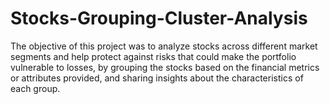 # Stocks-Grouping-Cluster-Analysis
The objective of this project was to analyze stocks across different market segments and help protect against risks that could make the portfolio vulnerable to losses, 
by grouping the stocks based on the financial metrics or attributes provided, and sharing insights about the characteristics of each group.
